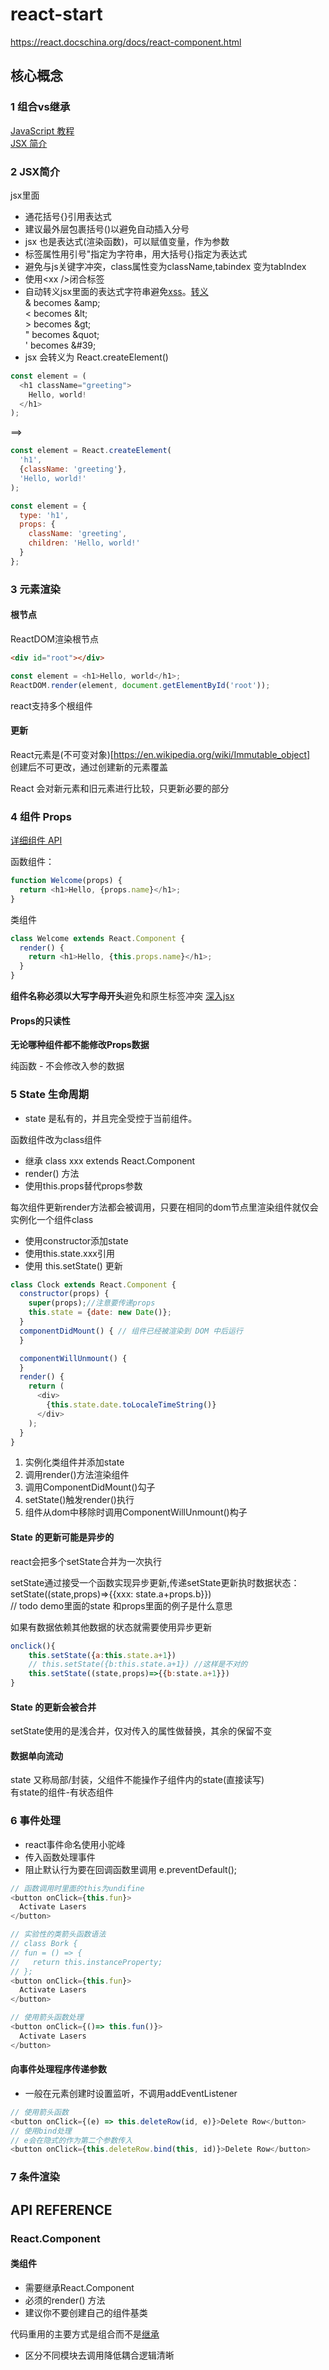 # react-start
https://react.docschina.org/docs/react-component.html

## 核心概念

### 1 组合vs继承
[JavaScript 教程](https://developer.mozilla.org/en-US/docs/Web/JavaScript/A_re-introduction_to_JavaScript)  
[JSX 简介](https://react.docschina.org/docs/introducing-jsx.html)

### 2 JSX简介
jsx里面
- 通花括号{}引用表达式
- 建议最外层包裹括号\(\)以避免自动插入分号
- jsx 也是表达式(渲染函数)，可以赋值变量，作为参数
- 标签属性用引号"指定为字符串，用大括号{}指定为表达式
- 避免与js关键字冲突，class属性变为className,tabindex 变为tabIndex
- 使用\<xx />闭合标签
- 自动转义jsx里面的表达式字符串避免[xss](https://en.wikipedia.org/wiki/Cross-site_scripting)。[转义](https://stackoverflow.com/questions/7381974/which-characters-need-to-be-escaped-in-html)  
  \& becomes \&amp;  
  \< becomes \&lt;  
  \> becomes \&gt;  
  \" becomes \&quot;  
  \' becomes \&#39;  
- jsx 会转义为 React.createElement()

```js
const element = (
  <h1 className="greeting">
    Hello, world!
  </h1>
);
```
==>
```js
const element = React.createElement(
  'h1',
  {className: 'greeting'},
  'Hello, world!'
);
```
```js
const element = {
  type: 'h1',
  props: {
    className: 'greeting',
    children: 'Hello, world!'
  }
};
```

### 3 元素渲染
#### 根节点
ReactDOM渲染根节点
```html
<div id="root"></div>
```
```js
const element = <h1>Hello, world</h1>;
ReactDOM.render(element, document.getElementById('root'));
```

react支持多个根组件

#### 更新
React元素是(不可变对象)[https://en.wikipedia.org/wiki/Immutable_object]  
创建后不可更改，通过创建新的元素覆盖

React 会对新元素和旧元素进行比较，只更新必要的部分

### 4 组件 Props

[详细组件 API](https://react.docschina.org/docs/react-component.html)

函数组件：
```js
function Welcome(props) {
  return <h1>Hello, {props.name}</h1>;
}
```

类组件
```js
class Welcome extends React.Component {
  render() {
    return <h1>Hello, {this.props.name}</h1>;
  }
}
```

**组件名称必须以大写字母开头**避免和原生标签冲突
[深入jsx](https://react.docschina.org/docs/jsx-in-depth.html#user-defined-components-must-be-capitalized)

#### Props的只读性
**无论哪种组件都不能修改Props数据**

纯函数 - 不会修改入参的数据

### 5 State 生命周期
- state 是私有的，并且完全受控于当前组件。

函数组件改为class组件
- 继承 class xxx extends React.Component
- render() 方法
- 使用this.props替代props参数

每次组件更新render方法都会被调用，只要在相同的dom节点里渲染组件就仅会实例化一个组件class


- 使用constructor添加state  
- 使用this.state.xxx引用
- 使用 this.setState() 更新
```js
class Clock extends React.Component {
  constructor(props) {
    super(props);//注意要传递props
    this.state = {date: new Date()};
  }
  componentDidMount() { // 组件已经被渲染到 DOM 中后运行
  }

  componentWillUnmount() {
  }
  render() {
    return (
      <div>
        {this.state.date.toLocaleTimeString()}
      </div>
    );
  }
}
```

1. 实例化类组件并添加state
2. 调用render()方法渲染组件
3. 调用ComponentDidMount()勾子
4. setState()触发render()执行
5. 组件从dom中移除时调用ComponentWillUnmount()构子

#### State 的更新可能是异步的

react会把多个setState合并为一次执行

setState通过接受一个函数实现异步更新,传递setState更新执时数据状态：  
setState((state,props)=>{{xxx: state.a+props.b}})  
// todo demo里面的state 和props里面的例子是什么意思

如果有数据依赖其他数据的状态就需要使用异步更新
```js
onclick(){
    this.setState({a:this.state.a+1})
    // this.setState({b:this.state.a+1}) //这样是不对的
    this.setState((state,props)=>{{b:state.a+1}})
}
```

#### State 的更新会被合并
setState使用的是浅合并，仅对传入的属性做替换，其余的保留不变

#### 数据单向流动
state 又称局部/封装，父组件不能操作子组件内的state(直接读写)  
有state的组件-有状态组件

### 6 事件处理
- react事件命名使用小驼峰
- 传入函数处理事件
- 阻止默认行为要在回调函数里调用 e.preventDefault();

```js
// 函数调用时里面的this为undifine
<button onClick={this.fun}> 
  Activate Lasers
</button>

// 实验性的类箭头函数语法
// class Bork {
// fun = () => {
//   return this.instanceProperty;
// };
<button onClick={this.fun}>
  Activate Lasers
</button>

// 使用箭头函数处理
<button onClick={()=> this.fun()}>
  Activate Lasers
</button>
```

#### 向事件处理程序传递参数
- 一般在元素创建时设置监听，不调用addEventListener 

```js
// 使用箭头函数
<button onClick={(e) => this.deleteRow(id, e)}>Delete Row</button>
// 使用bind处理
// e会在隐式的作为第二个参数传入
<button onClick={this.deleteRow.bind(this, id)}>Delete Row</button>
```

### 7 条件渲染





## API REFERENCE
### React.Component
#### 类组件
- 需要继承React.Component
- 必须的render() 方法
- 建议你不要创建自己的组件基类

代码重用的主要方式是组合而不是[继承](#组合vs继承)
- 区分不同模块去调用降低耦合逻辑清晰

